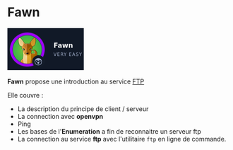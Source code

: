 # Fawn

![Fawn](../img/Fawn.png)

**Fawn** propose une introduction au service [FTP](https://en.wikipedia.org/wiki/File_Transfer_Protocol) 

Elle couvre :

* La description du principe de client / serveur
* La connection avec **openvpn** 
* Ping
* Les bases de l'**Enumeration** a fin de reconnaitre un serveur ftp
* La connection au service **ftp** avec l'utilitaire ```ftp``` en ligne de commande.
  
